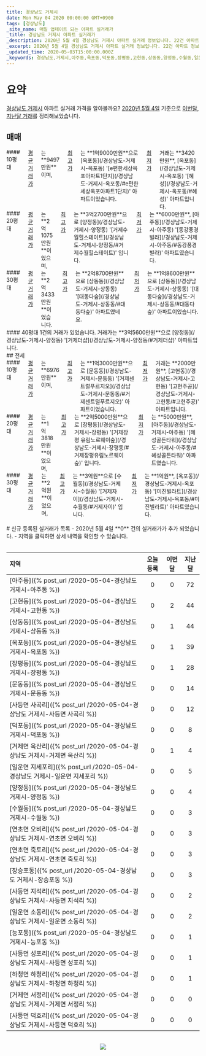 ```yaml
---
title: 경상남도 거제시
date: Mon May 04 2020 00:00:00 GMT+0900
tags: [경상남도]
_site_name: 매일 업데이트 되는 아파트 실거래가
_title: 경상남도 거제시 아파트 실거래가
_description: 2020년 5월 4일 경상남도 거제시 아파트 실거래 정보입니다. 22건 아파트 정보가 있습니다.
_excerpt: 2020년 5월 4일 경상남도 거제시 아파트 실거래 정보입니다. 22건 아파트 정보가 있습니다.
_updated_time: 2020-05-03T15:00:00.000Z
_keywords: 경상남도,거제시,아주동,옥포동,덕포동,장평동,고현동,상동동,양정동,수월동,일운면 소동리,거제면 옥산리,사등면 사곡리,연초면 죽토리,능포동,장승포동,문동동,일운면 지세포리,사등면 지석리,하청면 하청리,사등면 덕호리,연초면 오비리,사등면 성포리,거제면 서정리
---
```



# 요약
<ins>경상남도 거제시</ins> 아파트 실거래 가격을 알아볼까요? <ins>2020년 5월 4일</ins> 기준으로 <ins>이번달, 지난달 거래</ins>를 정리해보았습니다.

## 매매
<div class="container">
<div class="six columns" markdown="1">
#### 10평대
<ins>평균 거래가</ins>는 **9497만원**이며, <ins>최고가</ins>는 **1억9000만원**으로 [옥포동](/경상남도-거제시-옥포동) '[e편한세상옥포아파트1단지](/경상남도-거제시-옥포동/#e편한세상옥포아파트1단지)' 아파트이었습니다. <ins>최저가</ins> 거래는 **3420만원**, [옥포동](/경상남도-거제시-옥포동) '[혜성](/경상남도-거제시-옥포동/#혜성)' 아파트입니다.
</div>
<div class="six columns" markdown="1">
#### 20평대
<ins>평균 거래가</ins>는 **2억1075만원**이었으며, <ins>최고가</ins>는 **3억2700만원**으로 [양정동](/경상남도-거제시-양정동) '[거제수월힐스테이트](/경상남도-거제시-양정동/#거제수월힐스테이트)' 입니다. <ins>최저가</ins>는 **6000만원**, [아주동](/경상남도-거제시-아주동) '[동강풍경빌라](/경상남도-거제시-아주동/#동강풍경빌라)' 아파트였습니다.
</div>
</div>
<div class="container">
<div class="six columns" markdown="1">
#### 30평대
<ins>평균 거래가</ins>는 **2억3433만원**이었습니다. <ins>최고가</ins>는 **2억8700만원**으로 [상동동](/경상남도-거제시-상동동) '[대동다숲](/경상남도-거제시-상동동/#대동다숲)' 아파트였네요. <ins>최저가</ins>는 **1억8600만원**으로 [상동동](/경상남도-거제시-상동동) '[대동다숲](/경상남도-거제시-상동동/#대동다숲)' 아파트이었습니다.
</div>
<div class="six columns" markdown="1">
#### 40평대
1건의 거래가 있었습니다. 거래가는 **3억5600만원**으로 [양정동](/경상남도-거제시-양정동) '[거제더샵](/경상남도-거제시-양정동/#거제더샵)' 아파트입니다.
</div>
</div>
## 전세
<div class="container">
<div class="six columns" markdown="1">
#### 10평대
<ins>평균 거래가</ins>는 **6976만원**이며, <ins>최고가</ins>는 **1억3000만원**으로 [문동동](/경상남도-거제시-문동동) '[거제센트럴푸르지오](/경상남도-거제시-문동동/#거제센트럴푸르지오)' 아파트이었습니다. <ins>최저가</ins> 거래는 **2000만원**, [고현동](/경상남도-거제시-고현동) '[고현주공](/경상남도-거제시-고현동/#고현주공)' 아파트입니다.
</div>
<div class="six columns" markdown="1">
#### 20평대
<ins>평균 거래가</ins>는 **1억3818만원**이었으며, <ins>최고가</ins>는 **2억5000만원**으로 [장평동](/경상남도-거제시-장평동) '[거제장평 유림노르웨이숲](/경상남도-거제시-장평동/#거제장평유림노르웨이숲)' 입니다. <ins>최저가</ins>는 **5000만원**, [아주동](/경상남도-거제시-아주동) '[혜성골든타워](/경상남도-거제시-아주동/#혜성골든타워)' 아파트였습니다.
</div>
</div>
<div class="container">
<div class="twelve columns" markdown="1">
#### 30평대
<ins>평균 거래가</ins>는 **2억원**이었으며, <ins>최고가</ins>는 **3억원**으로 [수월동](/경상남도-거제시-수월동) '[거제자이](/경상남도-거제시-수월동/#거제자이)' 입니다. <ins>최저가</ins>는 **1억원**, [옥포동](/경상남도-거제시-옥포동) '[미진빌라트](/경상남도-거제시-옥포동/#미진빌라트)' 아파트였습니다.
</div>
</div>


<br>
# 신규 등록된 실거래가 목록
- 2020년 5월 4일 **0** 건의 실거래가가 추가 되었습니다.
- 지역을 클릭하면 상세 내역을 확인할 수 있습니다.
<br><br>

| 지역 | 오늘 등록 | 이번달 | 지난달 |
|:---|:---:|:---:|:---:|
| [아주동]({% post_url /2020-05-04-경상남도 거제시-아주동 %}) | 0 | 0 | 72|
| [고현동]({% post_url /2020-05-04-경상남도 거제시-고현동 %}) | 0 | 2 | 44|
| [상동동]({% post_url /2020-05-04-경상남도 거제시-상동동 %}) | 0 | 1 | 44|
| [옥포동]({% post_url /2020-05-04-경상남도 거제시-옥포동 %}) | 0 | 1 | 39|
| [장평동]({% post_url /2020-05-04-경상남도 거제시-장평동 %}) | 0 | 1 | 28|
| [문동동]({% post_url /2020-05-04-경상남도 거제시-문동동 %}) | 0 | 0 | 14|
| [사등면 사곡리]({% post_url /2020-05-04-경상남도 거제시-사등면 사곡리 %}) | 0 | 0 | 12|
| [덕포동]({% post_url /2020-05-04-경상남도 거제시-덕포동 %}) | 0 | 0 | 8|
| [거제면 옥산리]({% post_url /2020-05-04-경상남도 거제시-거제면 옥산리 %}) | 0 | 1 | 4|
| [일운면 지세포리]({% post_url /2020-05-04-경상남도 거제시-일운면 지세포리 %}) | 0 | 0 | 5|
| [양정동]({% post_url /2020-05-04-경상남도 거제시-양정동 %}) | 0 | 0 | 4|
| [수월동]({% post_url /2020-05-04-경상남도 거제시-수월동 %}) | 0 | 0 | 3|
| [연초면 오비리]({% post_url /2020-05-04-경상남도 거제시-연초면 오비리 %}) | 0 | 0 | 3|
| [연초면 죽토리]({% post_url /2020-05-04-경상남도 거제시-연초면 죽토리 %}) | 0 | 0 | 3|
| [장승포동]({% post_url /2020-05-04-경상남도 거제시-장승포동 %}) | 0 | 0 | 3|
| [사등면 지석리]({% post_url /2020-05-04-경상남도 거제시-사등면 지석리 %}) | 0 | 0 | 2|
| [일운면 소동리]({% post_url /2020-05-04-경상남도 거제시-일운면 소동리 %}) | 0 | 0 | 2|
| [능포동]({% post_url /2020-05-04-경상남도 거제시-능포동 %}) | 0 | 0 | 1|
| [사등면 성포리]({% post_url /2020-05-04-경상남도 거제시-사등면 성포리 %}) | 0 | 0 | 1|
| [하청면 하청리]({% post_url /2020-05-04-경상남도 거제시-하청면 하청리 %}) | 0 | 0 | 1|
| [거제면 서정리]({% post_url /2020-05-04-경상남도 거제시-거제면 서정리 %}) | 0 | 0 | 0|
| [사등면 덕호리]({% post_url /2020-05-04-경상남도 거제시-사등면 덕호리 %}) | 0 | 0 | 0|

<p align="center"><br><img src="https://via.placeholder.com/700x120"><br></p>
